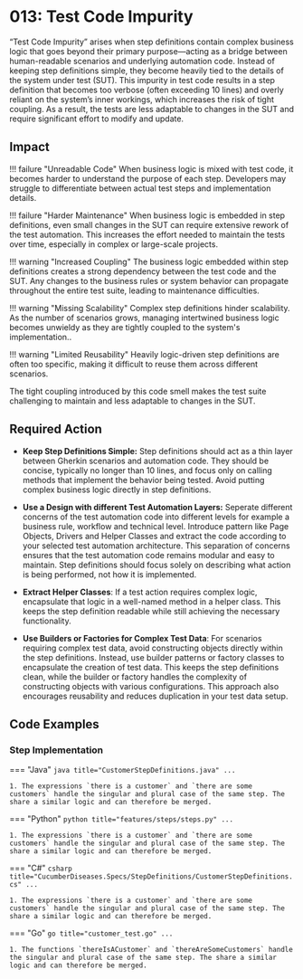# 013: Test Code Impurity
“Test Code Impurity” arises when step definitions contain complex business logic that goes beyond their primary purpose—acting as a bridge between human-readable scenarios and underlying automation code. Instead of keeping step definitions simple, they become heavily tied to the details of the system under test (SUT). This impurity in test code results in a step definition that becomes too verbose (often exceeding 10 lines) and overly reliant on the system’s inner workings, which increases the risk of tight coupling. As a result, the tests are less adaptable to changes in the SUT and require significant effort to modify and update.

## Impact

!!! failure "Unreadable Code"
    When business logic is mixed with test code, it becomes harder to understand the purpose of each step. Developers may struggle to differentiate between actual test steps and implementation details.

!!! failure "Harder Maintenance"
    When business logic is embedded in step definitions, even small changes in the SUT can require extensive rework of the test automation. This increases the effort needed to maintain the tests over time, especially in complex or large-scale projects.
    
!!! warning "Increased Coupling"
    The business logic embedded within step definitions creates a strong dependency between the test code and the SUT. Any changes to the business rules or system behavior can propagate throughout the entire test suite, leading to maintenance difficulties.

!!! warning "Missing Scalability"
    Complex step definitions hinder scalability. As the number of scenarios grows, managing intertwined business logic becomes unwieldy as they are tightly coupled to the system's implementation..

!!! warning "Limited Reusability"
    Heavily logic-driven step definitions are often too specific, making it difficult to reuse them across different scenarios.

The tight coupling introduced by this code smell makes the test suite challenging to maintain and less adaptable to changes in the SUT.

## Required Action

* **Keep Step Definitions Simple:** Step definitions should act as a thin layer between Gherkin scenarios and automation code. They should be concise, typically no longer than 10 lines, and focus only on calling methods that implement the behavior being tested. Avoid putting complex business logic directly in step definitions.

* **Use a Design with different Test Automation Layers:** Seperate different concerns of the test automation code into different levels for example a business rule, workflow and technical level. Introduce pattern like Page Objects, Drivers and Helper Classes and extract the code according to your selected test automation architecture. This separation of concerns ensures that the test automation code remains modular and easy to maintain. Step definitions should focus solely on describing what action is being performed, not how it is implemented.

* **Extract Helper Classes**: If a test action requires complex logic, encapsulate that logic in a well-named method in a helper class. This keeps the step definition readable while still achieving the necessary functionality.

* **Use Builders or Factories for Complex Test Data**: For scenarios requiring complex test data, avoid constructing objects directly within the step definitions. Instead, use builder patterns or factory classes to encapsulate the creation of test data. This keeps the step definitions clean, while the builder or factory handles the complexity of constructing objects with various configurations. This approach also encourages reusability and reduces duplication in your test data setup.


## Code Examples

### Step Implementation
=== "Java"
    ```java title="CustomerStepDefinitions.java"
    ...
    ```

    1. The expressions `there is a customer` and `there are some customers` handle the singular and plural case of the same step. The share a similar logic and can therefore be merged.
    
=== "Python"
    ```python title="features/steps/steps.py"
    ...
    ```

    1. The expressions `there is a customer` and `there are some customers` handle the singular and plural case of the same step. The share a similar logic and can therefore be merged.


=== "C#"
    ```csharp title="CucumberDiseases.Specs/StepDefinitions/CustomerStepDefinitions.cs"
    ...
    ```

    1. The expressions `there is a customer` and `there are some customers` handle the singular and plural case of the same step. The share a similar logic and can therefore be merged.

=== "Go"
    ```go title="customer_test.go"
    ...
    ```

    1. The functions `thereIsACustomer` and `thereAreSomeCustomers` handle the singular and plural case of the same step. The share a similar logic and can therefore be merged.
